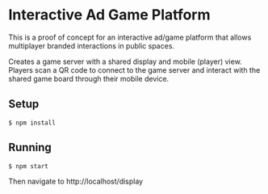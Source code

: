 # Interactive Ad Game Platform

This is a proof of concept for an interactive ad/game platform that allows multiplayer branded interactions in public spaces.

Creates a game server with a shared display and mobile (player) view. Players scan a QR code to connect to the game server and interact with the shared game board through their mobile device.


## Setup

```
$ npm install
```

## Running

```
$ npm start
```
Then navigate to http://localhost/display